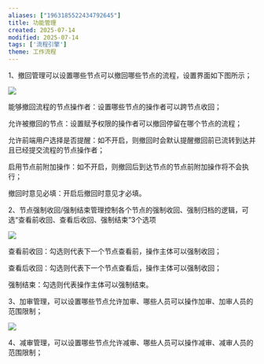 ```yaml
---
aliases: ["1963185522434792645"]
title: 功能管理
created: 2025-07-14
modified: 2025-07-14
tags: ['流程引擎']
theme: 工作流程
---
```


1、撤回管理可以设置哪些节点可以撤回哪些节点的流程，设置界面如下图所示；

![](https://myhelpdoc.oss-cn-heyuan.aliyuncs.com/mdimages/9f18a03a4349254bfdeebc56192f4bca.jpg)

能够撤回流程的节点操作者：设置哪些节点的操作者可以跨节点收回；

允许被撤回的节点：设置赋予权限的操作者可以撤回停留在哪个节点的流程；

允许前端用户选择是否提醒：如不开启，则撤回时会默认提醒撤回前已流转到达并且已经提交流程的节点操作者；

启用节点前附加操作：如不开启，则撤回后到达节点的节点前附加操作将不会执行；

撤回时意见必填：开启后撤回时意见才必填。

2、节点强制收回/强制结束管理控制各个节点的强制收回、强制归档的逻辑，可选“查看前收回、查看后收回、强制结束”3个选项

![](https://myhelpdoc.oss-cn-heyuan.aliyuncs.com/mdimages/dfef4b220aa0888f8232904d27d8dbc4.jpg)

查看前收回：勾选则代表下一个节点查看前，操作主体可以强制收回；

查看后收回：勾选则代表下一个节点查看后，操作主体可以强制收回；

强制结束：勾选则代表操作主体可以强制结束。

3、加审管理，可以设置哪些节点允许加审、哪些人员可以操作加审、加审人员的范围限制；

![](https://myhelpdoc.oss-cn-heyuan.aliyuncs.com/mdimages/4be664c5b08481e8df3caf9f6fba7926.jpg)

4、减审管理，可以设置哪些节点允许减审、哪些人员可以操作减审、减审人员的范围限制；

